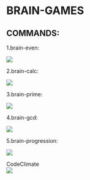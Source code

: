 <h1>BRAIN-GAMES</h1>

  <h2>COMMANDS:</h2>

1.brain-even:

<a href="https://asciinema.org/a/ctU1txknUy32d8ULkWH6N4Dr1" target="_blank"><img src="https://asciinema.org/a/ctU1txknUy32d8ULkWH6N4Dr1.svg" /></a>
  
2.brain-calc:

<a href="https://asciinema.org/a/zWS1cujAVIm0gNa0zFkT6iwnw" target="_blank"><img src="https://asciinema.org/a/zWS1cujAVIm0gNa0zFkT6iwnw.svg" /></a>
  
3.brain-prime:

<a href="https://asciinema.org/a/EDpxxW3auCJk3NAMX8OlCBrCA" target="_blank"><img src="https://asciinema.org/a/EDpxxW3auCJk3NAMX8OlCBrCA.svg" /></a>
  
4.brain-gcd:

<a href="https://asciinema.org/a/cjd3dWIqp8fMV75JG283KeBzT" target="_blank"><img src="https://asciinema.org/a/cjd3dWIqp8fMV75JG283KeBzT.svg" /></a>
 
5.brain-progression:

<a href="https://asciinema.org/a/vNa92DB4esw2MZ6CiBOLXcy4j" target="_blank"><img src="https://asciinema.org/a/vNa92DB4esw2MZ6CiBOLXcy4j.svg" /></a>

<p1>CodeClimate</p1>  
<a href="https://codeclimate.com/github/unt1tledd/python-project-49/maintainability"><img src="https://api.codeclimate.com/v1/badges/0341c2f9d690dfc0840e/maintainability" /></a>

